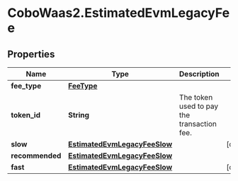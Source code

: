 # CoboWaas2.EstimatedEvmLegacyFee

## Properties

Name | Type | Description | Notes
------------ | ------------- | ------------- | -------------
**fee_type** | [**FeeType**](FeeType.md) |  | 
**token_id** | **String** | The token used to pay the transaction fee. | 
**slow** | [**EstimatedEvmLegacyFeeSlow**](EstimatedEvmLegacyFeeSlow.md) |  | [optional] 
**recommended** | [**EstimatedEvmLegacyFeeSlow**](EstimatedEvmLegacyFeeSlow.md) |  | 
**fast** | [**EstimatedEvmLegacyFeeSlow**](EstimatedEvmLegacyFeeSlow.md) |  | [optional] 


